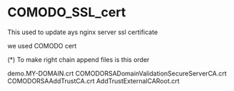 # COMODO_SSL_cert


This used to update ays nginx server ssl certificate

we used COMODO cert

(*) To make right chain append files is this order

demo.MY-DOMAIN.crt
COMODORSADomainValidationSecureServerCA.crt 
COMODORSAAddTrustCA.crt 
AddTrustExternalCARoot.crt

